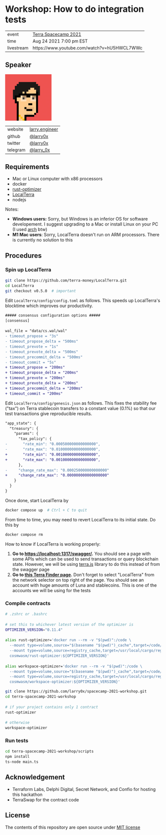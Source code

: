 # Workshop: How to do integration tests

<table>
<tbody>
  <tr>
    <td>event</td>
    <td>
      <a href="https://eventornado.com/event/terra-spacecamp#home" target="_blank" rel="noopener noreferrer">Terra Spacecamp 2021</a>
    </td>
  </tr>
  <tr>
    <td>time</td>
    <td>Aug 24 2021 7:00 pm EST</td>
  </tr>
  <tr>
    <td>livestream</td>
    <td>https://www.youtube.com/watch?v=hU5HWCL7WWc</td>
  </tr>
</tbody>
</table>

## Speaker

<a href="https://www.youtube.com/watch?v=dQw4w9WgXcQ">
  <img src="./larry.png" width="150" height="150"></img>
</a>

<table>
<tbody>
  <tr>
    <td>website</td>
    <td><a href="https://larry.engineer/" target="_blank" rel="noopener noreferrer">larry.engineer</a></td>
  </tr>
  <tr>
    <td>github</td>
    <td><a href="https://github.com/larry0x" target="_blank" rel="noopener noreferrer">@larry0x</a></td>
  </tr>
  <tr>
    <td>twitter</td>
    <td><a href="https://twitter.com/larry0x" target="_blank" rel="noopener noreferrer">@larry0x</a></td>
  </tr>
  <tr>
    <td>telegram</td>
    <td><a href="https://t.me/larry_0x" target="_blank" rel="noopener noreferrer">@larry_0x</a></td>
  </tr>
</tbody>
</table>

## Requirements

- Mac or Linux computer with x86 processors
- docker
- [rust-optimizer](https://github.com/CosmWasm/rust-optimizer)
- [LocalTerra](https://github.com/terra-money/LocalTerra)
- nodejs

Notes:

- **Windows users:** Sorry, but Windows is an inferior OS for software developement. I suggest upgrading to a Mac or install Linux on your PC (I used [arch](https://wiki.archlinux.org/title/installation_guide) btw)
- **M1 Mac users**: Sorry, LocalTerra doesn't run on ARM processors. There is currently no solution to this

## Procedures

### Spin up LocalTerra

```bash
git clone https://github.com/terra-money/LocalTerra.git
cd LocalTerra
git checkout v0.5.0  # important
```

Edit `LocalTerra/config/config.toml` as follows. This speeds up LocalTerra's blocktime which improves our productivity.

```diff
##### consensus configuration options #####
[consensus]

wal_file = "data/cs.wal/wal"
- timeout_propose = "3s"
- timeout_propose_delta = "500ms"
- timeout_prevote = "1s"
- timeout_prevote_delta = "500ms"
- timeout_precommit_delta = "500ms"
- timeout_commit = "5s"
+ timeout_propose = "200ms"
+ timeout_propose_delta = "200ms"
+ timeout_prevote = "200ms"
+ timeout_prevote_delta = "200ms"
+ timeout_precommit_delta = "200ms"
+ timeout_commit = "200ms"
```

Edit `LocalTerra/config/genesis.json` as follows. This fixes the stability fee ("tax") on Terra stablecoin transfers to a constant value (0.1%) so that our test transactions give reproducible results.

```diff
"app_state": {
  "treasury": {
    "params": {
      "tax_policy": {
-       "rate_min": "0.000500000000000000",
-       "rate_max": "0.010000000000000000",
+       "rate_min": "0.001000000000000000",
+       "rate_max": "0.001000000000000000",
      },
-     "change_rate_max": "0.000250000000000000"
+     "change_rate_max": "0.000000000000000000"
    }
  }
}
```

Once done, start LocalTerra by

```bash
docker compose up  # Ctrl + C to quit
```

From time to time, you may need to revert LocalTerra to its initial state. Do this by

```bash
docker compose rm
```

How to know if LocalTerra is working properly:

1. **Go to [https://localhost:1317/swagger/](http://localhost:1317/swagger/).** You should see a page with some APIs which can be used to send transactions or query blockchain state. However, we will be using [terra.js]() library to do this instead of from the swagger page
2. **Go to [this Terra Finder page](https://finder.terra.money/localterra/address/terra1x46rqay4d3cssq8gxxvqz8xt6nwlz4td20k38v).** Don't forget to select "LocalTerra" from the network selector on top right of the page. You should see an account with huge amounts of Luna and stablecoins. This is one of the accounts we will be using for the tests

### Compile contracts

```bash
# .zshrc or .bashrc

# set this to whichever latest version of the optimizer is
OPTIMIZER_VERSION="0.11.4"

alias rust-optimizer='docker run --rm -v "$(pwd)":/code \
  --mount type=volume,source="$(basename "$(pwd)")_cache",target=/code/target \
  --mount type=volume,source=registry_cache,target=/usr/local/cargo/registry \
  cosmwasm/rust-optimizer:${OPTIMIZER_VERSION}'

alias workspace-optimizer='docker run --rm -v "$(pwd)":/code \
  --mount type=volume,source="$(basename "$(pwd)")_cache",target=/code/target \
  --mount type=volume,source=registry_cache,target=/usr/local/cargo/registry \
  cosmwasm/workspace-optimizer:${OPTIMIZER_VERSION}'
```

```bash
git clone https://github.com/larry0x/spacecamp-2021-workshop.git
cd terra-spacecamp-2021-workshop

# if your project contains only 1 contract
rust-optimizer

# otherwise
workspace-optimizer
```

### Run tests

```bash
cd terra-spacecamp-2021-workshop/scripts
npm install
ts-node main.ts
```

## Acknowledgement

- Terraform Labs, Delphi Digital, Secret Network, and Confio for hosting this hackathon
- TerraSwap for the contract code

## License

The contents of this repository are open source under [MIT license](https://opensource.org/licenses/MIT)
